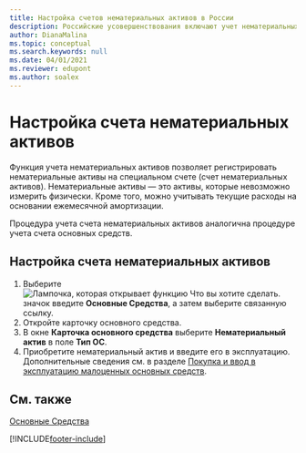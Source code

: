 ```yaml
---
title: Настройка счетов нематериальных активов в России
description: Российские усовершенствования включают учет нематериальных активов на выделенном счете.
author: DianaMalina
ms.topic: conceptual
ms.search.keywords: null
ms.date: 04/01/2021
ms.reviewer: edupont
ms.author: soalex
---
```


# <a name="set-up-an-intangible-assets-account"></a><a name="set-up-an-intangible-assets-account"></a><a name="set-up-an-intangible-assets-account"></a>Настройка счета нематериальных активов

Функция учета нематериальных активов позволяет регистрировать нематериальные активы на специальном счете (счет нематериальных активов). Нематериальные активы — это активы, которые невозможно измерить физически. Кроме того, можно учитывать текущие расходы на основании ежемесячной амортизации.  

Процедура учета счета нематериальных активов аналогична процедуре учета счета основных средств.  

## <a name="to-set-up-an-intangible-asset-account"></a><a name="to-set-up-an-intangible-asset-account"></a><a name="to-set-up-an-intangible-asset-account"></a>Настройка счета нематериальных активов

1. Выберите ![Лампочка, которая открывает функцию Что вы хотите сделать.](../../media/ui-search/search_small.png "Что вы хотите сделать") значок введите **Основные Средства**, а затем выберите связанную ссылку.
2. Откройте карточку основного средства.
3. В окне **Карточка основного средства** выберите **Нематериальный актив** в поле **Тип ОС**.
4. Приобретите нематериальный актив и введите его в эксплуатацию. Дополнительные сведения см. в разделе [Покупка и ввод в эксплуатацию малоценных основных средств](Undepreciable-Fixed-Assets.md).

## <a name="see-also"></a><a name="see-also"></a><a name="see-also"></a>См. также

[Основные Средства](../../fa-manage.md)  


[!INCLUDE[footer-include](../../includes/footer-banner.md)]
